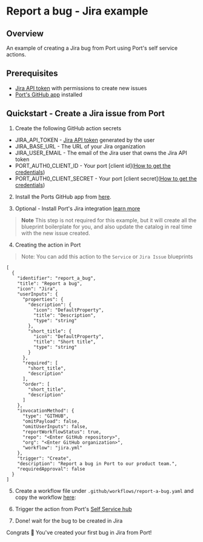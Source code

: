 # Report a bug - Jira example

## Overview
An example of creating a Jira bug from Port using Port's self service actions.

## Prerequisites
* [Jira API token](https://support.atlassian.com/atlassian-account/docs/manage-api-tokens-for-your-atlassian-account/) with permissions to create new issues
* [Port's GitHub app](https://github.com/apps/getport-io) installed

## Quickstart - Create a Jira issue from Port

1. Create the following GitHub action secrets
* JIRA_API_TOKEN - [Jira API token](https://support.atlassian.com/atlassian-account/docs/manage-api-tokens-for-your-atlassian-account) generated by the user
* JIRA_BASE_URL - The URL of your Jira organization
* JIRA_USER_EMAIL - The email of the Jira user that owns the Jira API token
* PORT_AUTH0_CLIENT_ID - Your port [client id]([How to get the credentials](https://docs.getport.io/build-your-software-catalog/sync-data-to-catalog/api/#find-your-port-credentials)) 
* PORT_AUTH0_CLIENT_SECRET - Your port [client secret]([How to get the credentials](https://docs.getport.io/build-your-software-catalog/sync-data-to-catalog/api/#find-your-port-credentials))

2. Install the Ports GitHub app from [here](https://github.com/apps/getport-io/installations/new).

3. Optional - Install Port's Jira integration [learn more](https://docs.getport.io/build-your-software-catalog/sync-data-to-catalog/project-management/jira#installation)
>**Note** This step is not required for this example, but it will create all the blueprint boilerplate for you, and also update the catalog in real time with the new issue created.

4. Creating the action in Port
> Note: You can add this action to the `Service` or `Jira Issue` blueprints

```
[
  {
    "identifier": "report_a_bug",
    "title": "Report a bug",
    "icon": "Jira",
    "userInputs": {
      "properties": {
        "description": {
          "icon": "DefaultProperty",
          "title": "Description",
          "type": "string"
        },
        "short_title": {
          "icon": "DefaultProperty",
          "title": "Short title",
          "type": "string"
        }
      },
      "required": [
        "short_title",
        "description"
      ],
      "order": [
        "short_title",
        "description"
      ]
    },
    "invocationMethod": {
      "type": "GITHUB",
      "omitPayload": false,
      "omitUserInputs": false,
      "reportWorkflowStatus": true,
      "repo": "<Enter GitHub repository>",
      "org": "<Enter GitHub organization>",
      "workflow": "jira.yml"
    },
    "trigger": "Create",
    "description": "Report a bug in Port to our product team.",
    "requiredApproval": false
  }
]
```

5. Create a workflow file under `.github/workflows/report-a-bug.yaml` and copy the workflow [here](report-a-bug.yml):

6. Trigger the action from Port's [Self Service hub](https://app.getport.io/self-serve)

7. Done! wait for the bug to be created in Jira

Congrats 🎉 You've created your first bug in Jira from Port!
